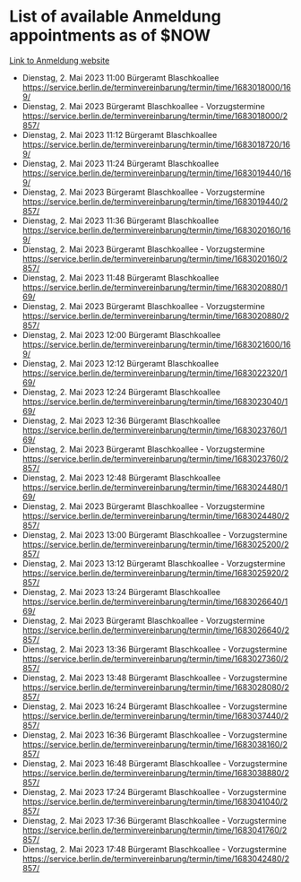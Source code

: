 # List of available Anmeldung appointments as of $NOW
[Link to Anmeldung website](https://service.berlin.de/terminvereinbarung/termin/tag.php?termin=1&anliegen[]=120686&dienstleisterlist=122210,122217,327316,122219,327312,122227,327314,122231,327346,122243,327348,122254,122252,329742,122260,329745,122262,329748,122271,327278,122273,327274,122277,327276,330436,122280,327294,122282,327290,122284,327292,122291,327270,122285,327266,122286,327264,122296,327268,150230,329760,122297,327286,122294,327284,122312,329763,122314,329775,122304,327330,122311,327334,122309,327332,317869,122281,327352,122279,329772,122283,122276,327324,122274,327326,122267,329766,122246,327318,122251,327320,122257,327322,122208,327298,122226,327300&herkunft=http%3A%2F%2Fservice.berlin.de%2Fdienstleistung%2F120686%2F)
- Dienstag, 2. Mai 2023 11:00 Bürgeramt Blaschkoallee https://service.berlin.de/terminvereinbarung/termin/time/1683018000/169/
- Dienstag, 2. Mai 2023  Bürgeramt Blaschkoallee - Vorzugstermine https://service.berlin.de/terminvereinbarung/termin/time/1683018000/2857/
- Dienstag, 2. Mai 2023 11:12 Bürgeramt Blaschkoallee https://service.berlin.de/terminvereinbarung/termin/time/1683018720/169/
- Dienstag, 2. Mai 2023 11:24 Bürgeramt Blaschkoallee https://service.berlin.de/terminvereinbarung/termin/time/1683019440/169/
- Dienstag, 2. Mai 2023  Bürgeramt Blaschkoallee - Vorzugstermine https://service.berlin.de/terminvereinbarung/termin/time/1683019440/2857/
- Dienstag, 2. Mai 2023 11:36 Bürgeramt Blaschkoallee https://service.berlin.de/terminvereinbarung/termin/time/1683020160/169/
- Dienstag, 2. Mai 2023  Bürgeramt Blaschkoallee - Vorzugstermine https://service.berlin.de/terminvereinbarung/termin/time/1683020160/2857/
- Dienstag, 2. Mai 2023 11:48 Bürgeramt Blaschkoallee https://service.berlin.de/terminvereinbarung/termin/time/1683020880/169/
- Dienstag, 2. Mai 2023  Bürgeramt Blaschkoallee - Vorzugstermine https://service.berlin.de/terminvereinbarung/termin/time/1683020880/2857/
- Dienstag, 2. Mai 2023 12:00 Bürgeramt Blaschkoallee https://service.berlin.de/terminvereinbarung/termin/time/1683021600/169/
- Dienstag, 2. Mai 2023 12:12 Bürgeramt Blaschkoallee https://service.berlin.de/terminvereinbarung/termin/time/1683022320/169/
- Dienstag, 2. Mai 2023 12:24 Bürgeramt Blaschkoallee https://service.berlin.de/terminvereinbarung/termin/time/1683023040/169/
- Dienstag, 2. Mai 2023 12:36 Bürgeramt Blaschkoallee https://service.berlin.de/terminvereinbarung/termin/time/1683023760/169/
- Dienstag, 2. Mai 2023  Bürgeramt Blaschkoallee - Vorzugstermine https://service.berlin.de/terminvereinbarung/termin/time/1683023760/2857/
- Dienstag, 2. Mai 2023 12:48 Bürgeramt Blaschkoallee https://service.berlin.de/terminvereinbarung/termin/time/1683024480/169/
- Dienstag, 2. Mai 2023  Bürgeramt Blaschkoallee - Vorzugstermine https://service.berlin.de/terminvereinbarung/termin/time/1683024480/2857/
- Dienstag, 2. Mai 2023 13:00 Bürgeramt Blaschkoallee - Vorzugstermine https://service.berlin.de/terminvereinbarung/termin/time/1683025200/2857/
- Dienstag, 2. Mai 2023 13:12 Bürgeramt Blaschkoallee - Vorzugstermine https://service.berlin.de/terminvereinbarung/termin/time/1683025920/2857/
- Dienstag, 2. Mai 2023 13:24 Bürgeramt Blaschkoallee https://service.berlin.de/terminvereinbarung/termin/time/1683026640/169/
- Dienstag, 2. Mai 2023  Bürgeramt Blaschkoallee - Vorzugstermine https://service.berlin.de/terminvereinbarung/termin/time/1683026640/2857/
- Dienstag, 2. Mai 2023 13:36 Bürgeramt Blaschkoallee - Vorzugstermine https://service.berlin.de/terminvereinbarung/termin/time/1683027360/2857/
- Dienstag, 2. Mai 2023 13:48 Bürgeramt Blaschkoallee - Vorzugstermine https://service.berlin.de/terminvereinbarung/termin/time/1683028080/2857/
- Dienstag, 2. Mai 2023 16:24 Bürgeramt Blaschkoallee - Vorzugstermine https://service.berlin.de/terminvereinbarung/termin/time/1683037440/2857/
- Dienstag, 2. Mai 2023 16:36 Bürgeramt Blaschkoallee - Vorzugstermine https://service.berlin.de/terminvereinbarung/termin/time/1683038160/2857/
- Dienstag, 2. Mai 2023 16:48 Bürgeramt Blaschkoallee - Vorzugstermine https://service.berlin.de/terminvereinbarung/termin/time/1683038880/2857/
- Dienstag, 2. Mai 2023 17:24 Bürgeramt Blaschkoallee - Vorzugstermine https://service.berlin.de/terminvereinbarung/termin/time/1683041040/2857/
- Dienstag, 2. Mai 2023 17:36 Bürgeramt Blaschkoallee - Vorzugstermine https://service.berlin.de/terminvereinbarung/termin/time/1683041760/2857/
- Dienstag, 2. Mai 2023 17:48 Bürgeramt Blaschkoallee - Vorzugstermine https://service.berlin.de/terminvereinbarung/termin/time/1683042480/2857/
